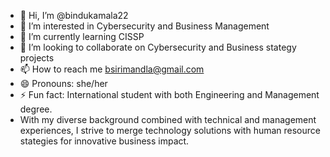 - 👋 Hi, I’m @bindukamala22
- 👀 I’m interested in Cybersecurity and Business Management
- 🌱 I’m currently learning CISSP
- 💞️ I’m looking to collaborate on Cybersecurity and Business stategy projects
- 📫 How to reach me bsirimandla@gmail.com
- 😄 Pronouns: she/her
- ⚡ Fun fact: International student with both Engineering and Management degree.
- With my diverse background combined with technical and management experiences, 
 I strive to merge technology solutions with human resource stategies for innovative business impact.
